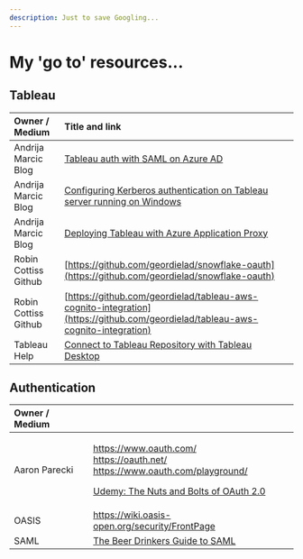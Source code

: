 ```yaml
---
description: Just to save Googling...
---
```


# My 'go to' resources...

## Tableau 

| Owner / Medium | Title and link |
| :--- | :--- |
| Andrija Marcic Blog | [Tableau auth with SAML on Azure AD](https://medium.com/@tableauman/tableau-auth-with-saml-on-azure-ad-167e1d5daf4c) |
| Andrija Marcic Blog | [Configuring Kerberos authentication on Tableau server running on Windows](https://medium.com/@tableauman/configuring-kerberos-authentication-on-tableau-server-1917d127b6e3) |
| Andrija Marcic Blog | [Deploying Tableau with Azure Application Proxy](https://medium.com/@tableauman/deploying-tableau-with-azure-application-proxy-e92e497aec4b) |
| Robin Cottiss Github | [https://github.com/geordielad/snowflake-oauth](https://github.com/geordielad/snowflake-oauth) |
| Robin Cottiss Github | [https://github.com/geordielad/tableau-aws-cognito-integration](https://github.com/geordielad/tableau-aws-cognito-integration) |
| Tableau Help | [Connect to Tableau Repository with Tableau Desktop](https://help.tableau.com/current/server/en-us/perf_collect_server_repo.htm) |



## Authentication

<table>
  <thead>
    <tr>
      <th style="text-align:left">Owner / Medium</th>
      <th style="text-align:left"></th>
    </tr>
  </thead>
  <tbody>
    <tr>
      <td style="text-align:left">Aaron Parecki</td>
      <td style="text-align:left">
        <p><a href="https://www.oauth.com/">https://www.oauth.com/</a>
          <br /><a href="https://oauth.net/">https://oauth.net/</a> 
          <br /><a href="https://www.oauth.com/playground/">https://www.oauth.com/playground/</a>
        </p>
        <p><a href="https://www.udemy.com/course/oauth-2-simplified/?referralCode=B04F59AED67B8DA74FA7">Udemy: The Nuts and Bolts of OAuth 2.0</a>
        </p>
      </td>
    </tr>
    <tr>
      <td style="text-align:left">OASIS</td>
      <td style="text-align:left"><a href="https://wiki.oasis-open.org/security/FrontPage">https://wiki.oasis-open.org/security/FrontPage</a>
      </td>
    </tr>
    <tr>
      <td style="text-align:left">SAML</td>
      <td style="text-align:left"><a href="https://duo.com/blog/the-beer-drinkers-guide-to-saml">The Beer Drinkers Guide to SAML</a>
      </td>
    </tr>
  </tbody>
</table>

